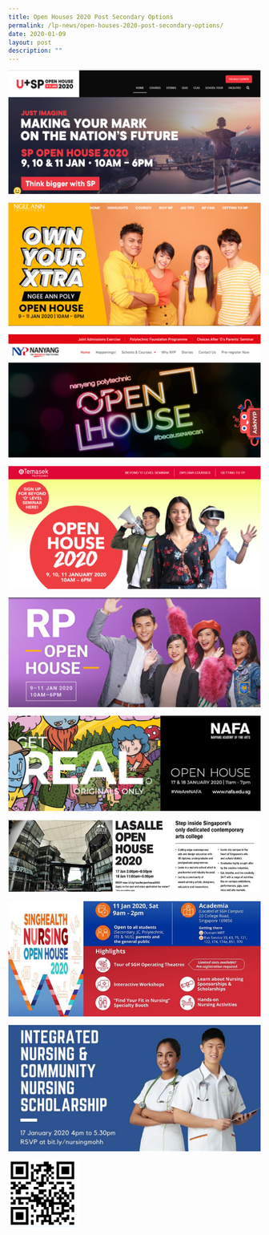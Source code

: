 ```yaml
---
title: Open Houses 2020 Post Secondary Options
permalink: /lp-news/open-houses-2020-post-secondary-options/
date: 2020-01-09
layout: post
description: ""
---
```

![](/images/SP-Open-House.png)

![](/images/NP-Open-House.png)

![](/images/NYP-Open-House.png)

![](/images/TP-Open-House.png)

![](/images/RP-Open-House.png)

![](/images/NAFA-Open-House.png)

![](/images/Laselle-Open-House-1.jpeg)

![](/images/SInghealth-Nursing-Open-House.jpeg)

![](/images/Nursing-Scholarship.jpeg)

![](/images/Picture1.png)